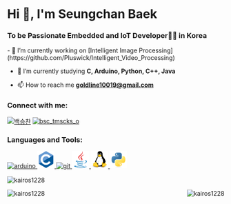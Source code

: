 <h1 align="left">Hi 👋, I'm Seungchan Baek</h1>
<h3 align="left">To be Passionate Embedded and IoT Developer👨‍💻 in Korea</h3>
</p>
- 🔭 I’m currently working on [Intelligent Image Processing](https://github.com/Pluswick/Intelligent_Video_Processing)

- 🌱 I’m currently studying **C, Arduino, Python, C++, Java**

- 📫 How to reach me **goldline10019@gmail.com**
</p></p></p></p>
<h3 align="left">Connect with me:</h3>
<p align="left">
<a href="https://www.linkedin.com/in/%EC%8A%B9%EC%B0%AC-%EB%B0%B1-a548a0355/" target="blank"><img align="center" src="https://raw.githubusercontent.com/rahuldkjain/github-profile-readme-generator/master/src/images/icons/Social/linked-in-alt.svg" alt="백승찬" height="30" width="40" /></a>
<a href="https://instagram.com/bsc_tmscks_o" target="blank"><img align="center" src="https://raw.githubusercontent.com/rahuldkjain/github-profile-readme-generator/master/src/images/icons/Social/instagram.svg" alt="bsc_tmscks_o" height="30" width="40" /></a>
</p></p></p></p>

<h3 align="left">Languages and Tools:</h3>
<p align="left"> <a href="https://www.arduino.cc/" target="_blank" rel="noreferrer"> <img src="https://cdn.worldvectorlogo.com/logos/arduino-1.svg" alt="arduino" width="40" height="40"/> </a> <a href="https://www.cprogramming.com/" target="_blank" rel="noreferrer"> <img src="https://raw.githubusercontent.com/devicons/devicon/master/icons/c/c-original.svg" alt="c" width="40" height="40"/> </a> <a href="https://git-scm.com/" target="_blank" rel="noreferrer"> <img src="https://www.vectorlogo.zone/logos/git-scm/git-scm-icon.svg" alt="git" width="40" height="40"/> </a> <a href="https://www.java.com" target="_blank" rel="noreferrer"> <img src="https://raw.githubusercontent.com/devicons/devicon/master/icons/java/java-original.svg" alt="java" width="40" height="40"/> </a> <a href="https://www.linux.org/" target="_blank" rel="noreferrer"> <img src="https://raw.githubusercontent.com/devicons/devicon/master/icons/linux/linux-original.svg" alt="linux" width="40" height="40"/> </a> <a href="https://www.python.org" target="_blank" rel="noreferrer"> <img src="https://raw.githubusercontent.com/devicons/devicon/master/icons/python/python-original.svg" alt="python" width="40" height="40"/> </a> </p>

<p>
    <img align="center" src="https://github-readme-stats.vercel.app/api/top-langs?username=kairos1228&show_icons=true&locale=en&layout=compact" alt="kairos1228" />
</p>

<p>
    <img align="left" src="https://github-readme-stats.vercel.app/api?username=kairos1228&show_icons=true&locale=en" alt="kairos1228" />
    <img align="right" src="https://github-readme-streak-stats.herokuapp.com/?user=kairos1228&" alt="kairos1228" />
</p>

